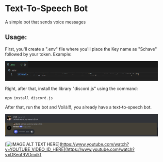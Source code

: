# Text-To-Speech Bot


A simple bot that sends voice messages


## Usage:


First, you'll create a ".env" file where you'll place the Key name as "Schave" followed by your token. Example:

![Example](./imgs/image2.png)



Right, after that, install the library "discord.js" using the command:


```
npm install discord.js
```

After that, run the bot and Voilà!!!, you already have a text-to-speech bot.


![Example](./imgs/image.png)


[![IMAGE ALT TEXT HERE](https://i.ytimg.com/vi/DKeqfRVDmdk/hqdefault.jpg?sqp=-oaymwE2CNACELwBSFXyq4qpAygIARUAAIhCGAFwAcABBvABAfgB_gmAAtAFigIMCAAQARhlIGUoZTAP&rs=AOn4CLAuERtzo4licgUkFpa_ekk8DpnT2Q)](https://www.youtube.com/watch?v=YOUTUBE_VIDEO_ID_HERE](https://www.youtube.com/watch?v=DKeqfRVDmdk)
